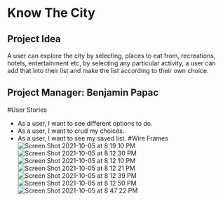 # Know The City
## Project Idea
A user can explore the city by selecting, places to eat from, recreations, hotels, entertainment etc, by selecting any particular activity, a user can add that into their list and make the list according to their own choice.
## Project Manager: Benjamin Papac
#User Stories
- As a user, I want to see different options to do.
- As a user, I want to crud my choices.
- As a user, I want to see my saved list.
#Wire Frames
![Screen Shot 2021-10-05 at 8 19 10 PM](https://user-images.githubusercontent.com/81372190/136121280-33df6163-3cd3-4417-a7eb-cd7a4726823c.png)
![Screen Shot 2021-10-05 at 8 12 30 PM](https://user-images.githubusercontent.com/81372190/136120889-bdb68fd5-a50a-4404-8c7a-213fa5b462ba.png)
![Screen Shot 2021-10-05 at 8 12 10 PM](https://user-images.githubusercontent.com/81372190/136120878-c5347781-9dc3-4d3c-9407-4f3833a6f3a2.png)
![Screen Shot 2021-10-05 at 8 12 21 PM](https://user-images.githubusercontent.com/81372190/136120886-77442880-78dd-4e3a-9ae7-72069b5555fd.png)
![Screen Shot 2021-10-05 at 8 12 39 PM](https://user-images.githubusercontent.com/81372190/136120897-3ea2dc8e-9a4f-41fe-8be5-3dbaa11345d6.png)
![Screen Shot 2021-10-05 at 8 12 50 PM](https://user-images.githubusercontent.com/81372190/136120902-b622c002-af7a-4d74-a84f-00d7e7a0ef1e.png)
![Screen Shot 2021-10-05 at 8 47 22 PM](https://user-images.githubusercontent.com/81372190/136123348-bb3f5fc3-82a4-40ec-a30a-32c858d12be5.png)
